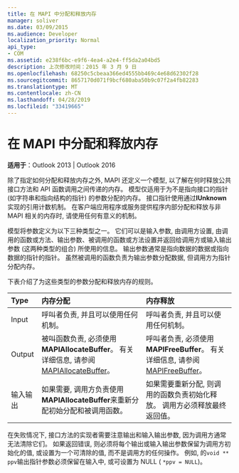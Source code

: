 ```yaml
---
title: 在 MAPI 中分配和释放内存
manager: soliver
ms.date: 03/09/2015
ms.audience: Developer
localization_priority: Normal
api_type:
- COM
ms.assetid: e238f6bc-e9f6-4ea4-a2e4-ff5da2a04bd5
description: 上次修改时间：2015 年 3 月 9 日
ms.openlocfilehash: 68250c5cbeaa366ed4555bb469c4e68d62302f28
ms.sourcegitcommit: 8657170d071f9bcf680aba50b9c07f2a4fb82283
ms.translationtype: MT
ms.contentlocale: zh-CN
ms.lasthandoff: 04/28/2019
ms.locfileid: "33419665"
---
```

# <a name="allocating-and-freeing-memory-in-mapi"></a>在 MAPI 中分配和释放内存

  
  
**适用于**：Outlook 2013 | Outlook 2016 
  
除了指定如何分配和释放内存之外, MAPI 还定义一个模型, 以了解在何时释放公共接口方法和 API 函数调用之间传递的内存。 模型仅适用于为不是指向接口的指针 (如字符串和指向结构的指针) 的参数分配的内存。 接口指针使用通过**IUnknown**实现的引用计数机制。 在客户端应用程序或服务提供程序内部分配和释放与非 MAPI 相关的内存时, 请使用任何有意义的机制。 
  
模型将参数定义为以下三种类型之一。 它们可以是输入参数, 由调用方设置, 由调用的函数或方法、输出参数、被调用的函数或方法设置并返回给调用方或输入输出参数 (这两种类型的组合) 所使用的信息。 输出参数通常是指向数据的数据或指向数据的指针的指针。 虽然被调用的函数负责为输出参数分配数据, 但调用方为指针分配内存。 
  
下表介绍了为这些类型的参数分配和释放内存的规则。
  
|**Type**|**内存分配**|**内存释放**|
|:-----|:-----|:-----|
|Input  <br/> |呼叫者负责, 并且可以使用任何机制。  <br/> |呼叫者负责, 并且可以使用任何机制。  <br/> |
|Output  <br/> |被叫函数负责, 必须使用**MAPIAllocateBuffer**。 有关详细信息, 请参阅[MAPIAllocateBuffer](mapiallocatebuffer.md)。  <br/> |呼叫者负责, 必须使用**MAPIFreeBuffer**。 有关详细信息, 请参阅[MAPIFreeBuffer](mapifreebuffer.md)。  <br/> |
|输入输出  <br/> |如果需要, 调用方负责使用**MAPIAllocateBuffer**来重新分配初始分配和被调用函数。  <br/> |如果需要重新分配, 则调用的函数负责初始化释放。 调用方必须释放最终返回值。  <br/> |
   
在失败情况下, 接口方法的实现者需要注意输出和输入输出参数, 因为调用方通常无法清除它们。 如果返回错误, 则必须将每个输出或输入输出参数保留为调用方初始化的值, 或设置为一个可清除的值, 而不是调用方的任何操作。 例如, 的`void ** ppv`输出指针参数必须保留在输入中, 或可设置为 NULL ( `*ppv = NULL`)。
  

